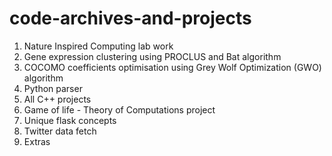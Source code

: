 # code-archives-and-projects
1. Nature Inspired Computing lab work
2. Gene expression clustering using PROCLUS and Bat algorithm
3. COCOMO coefficients optimisation using Grey Wolf Optimization (GWO) algorithm
4. Python parser
5. All C++ projects
6. Game of life - Theory of Computations project
7. Unique flask concepts
8. Twitter data fetch
9. Extras

